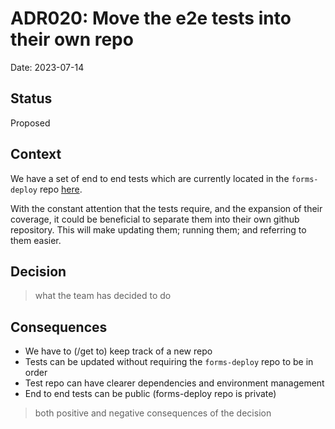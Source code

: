 # ADR020: Move the e2e tests into their own repo

Date: 2023-07-14

## Status

Proposed

## Context

We have a set of end to end tests which are currently located in the `forms-deploy` repo [here](https://github.com/alphagov/forms-deploy/tree/main/capybara).

With the constant attention that the tests require, and the expansion of their coverage, it could be beneficial to separate them into their own github repository. This will make updating them; running them; and referring to them easier. 

## Decision

> what the team has decided to do

## Consequences

 - We have to (/get to) keep track of a new repo
 - Tests can be updated without requiring the `forms-deploy` repo to be in order
 - Test repo can have clearer dependencies and environment management
- End to end tests can be public (forms-deploy repo is private)


> both positive and negative consequences of the decision
